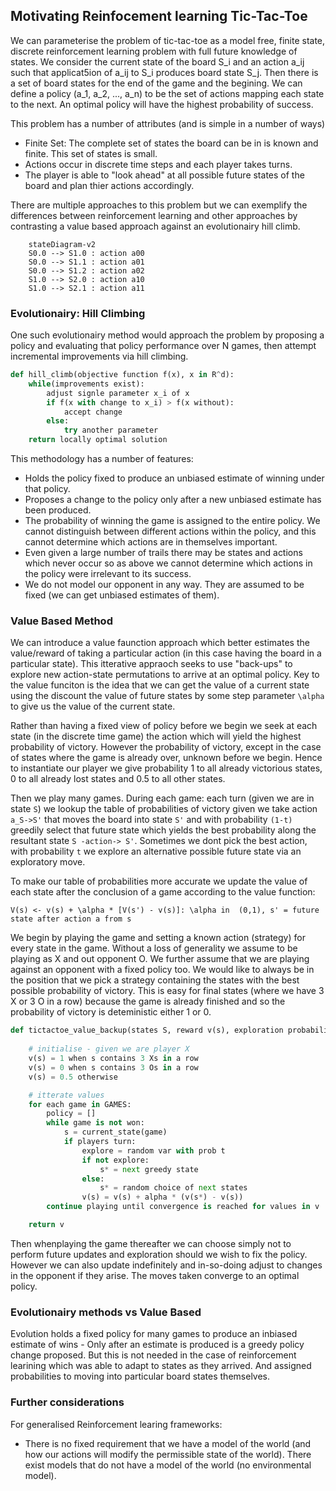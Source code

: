 ## Motivating Reinfocement learning Tic-Tac-Toe
We can parameterise the problem of tic-tac-toe as a model free, finite state, discrete reinforcement learning problem with full future knowledge of states. We consider the current state of the board S_i and an action a_ij such that applicat5ion of a_ij to S_i produces board state S_j. Then there is a set of board states for the end of the game and the begining. We can define a policy (a_1, a_2, ..., a_n) to be the set of actions mapping each state to the next. An optimal policy will have the highest probability of success. 

This problem has a number of attributes (and is simple in a number of ways)
- Finite Set: The complete set of states the board can be in is known and finite. This set of states is small. 
- Actions occur in discrete time steps and each player takes turns.
- The player is able to "look ahead" at all possible future states of the board and plan thier actions accordingly.

There are multiple approaches to this problem but we can exemplify the differences between reinforcement learning and other approaches by contrasting a value based approach against an evolutionairy hill climb. 



```{mermaid caption="the state"}
    stateDiagram-v2
    S0.0 --> S1.0 : action a00
    S0.0 --> S1.1 : action a01
    S0.0 --> S1.2 : action a02
    S1.0 --> S2.0 : action a10
    S1.0 --> S2.1 : action a11
```

### Evolutionairy: Hill Climbing
One such evolutionairy method would approach the problem by proposing a policy and evaluating that policy performance over N games, then attempt incremental improvements via hill climbing.
```python 
def hill_climb(objective function f(x), x in R^d):
    while(improvements exist):
        adjust signle parameter x_i of x
        if f(x with change to x_i) > f(x without):
            accept change
        else:
            try another parameter
    return locally optimal solution

```
This methodology has a number of features:
- Holds the policy fixed to produce an unbiased estimate of winning under that policy. 
- Proposes a change to the policy only after a new unbiased estimate has been produced.
- The probability of winning the game is assigned to the entire policy. We cannot distinguish between different actions within the policy, and this cannot determine which actions are in themselves important. 
- Even given a large number of trails there may be states and actions which never occur so as above we cannot determine which actions in the policy were irrelevant to its success. 
- We do not model our opponent in any way. They are assumed to be fixed (we can get unbiased estimates of them).

### Value Based Method
We can introduce a value faunction approach which better estimates the value/reward of taking a particular action (in this case having the board in a particular state). This itterative appraoch seeks to use "back-ups" to explore new action-state permutations to arrive at an optimal policy. Key to the value funciton is the idea that we can get the value of a current state using the discount the value of future states by some step parameter `\alpha` to give us the value of the current state. 

Rather than having a fixed view of policy before we begin we seek at each state (in the discrete time game) the action which will yield the highest probability of victory. However the probability of victory, except in the case of states where the game is already over, unknown before we begin. Hence to instantiate our player we give probability 1 to all already victorious states, 0 to all already lost states and 0.5 to all other states. 

Then we play many games. During each game: each turn (given we are in state `S`) we lookup the table of probabilities of victory given we take action `a_S->S'` that moves the board into state `S'` and with probability `(1-t)` greedily select that future state which yields the best probability along the resultant state `S -action-> S'`. Sometimes we dont pick the best action, with probability `t` we explore an alternative possible future state via an exploratory move. 

To make our table of probabilities more accurate we update the value of each state after the conclusion of a game according to the value function:

   `V(s) <- v(s) + \alpha * [V(s') - v(s)]: \alpha in  (0,1), s' = future state after action a from s`

We begin by playing the game and setting a known action (strategy) for every state in the game. Without a loss of generality we assume to be playing as X and out opponent O. We further assume that we are playing against an opponent with a fixed policy too. We would like to always be in the position that we pick a strategy containing the states with the best possible probability of victory. This is easy for final states (where we have 3 X or 3 O in a row) because the game is already finished and so the probability of victory is deteministic either 1 or 0. 

```python
def tictactoe_value_backup(states S, reward v(s), exploration probability t):
    
    # initialise - given we are player X
    v(s) = 1 when s contains 3 Xs in a row
    v(s) = 0 when s contains 3 Os in a row
    v(s) = 0.5 otherwise 

    # itterate values
    for each game in GAMES:
        policy = []
        while game is not won:
            s = current_state(game)
            if players turn:
                explore = random var with prob t
                if not explore:
                    s* = next greedy state
                else:
                    s* = random choice of next states
                v(s) = v(s) + alpha * (v(s*) - v(s))
        continue playing until convergence is reached for values in v

    return v 
```
Then whenplaying the game thereafter we can choose simply not to perform future updates and exploration should we wish to fix the policy. However we can also update indefinitely and in-so-doing adjust to changes in the opponent if they arise. The moves taken converge to an optimal policy.   


### Evolutionairy methods vs Value Based
Evolution holds a fixed policy for many games to produce an inbiased estimate of wins - Only after an estimate is produced is a greedy policy change proposed. But this is not needed in the case of reinforcement learining which was able to adapt to states as they arrived. And assigned probabilities to moving into particular board states themselves. 

### Further considerations
For generalised Reinforcement learing frameworks:
- There is no fixed requirement that we have a model of the world (and how our actions will modify the permissible state of the world). There exist models that do not have a model of the world (no environmental model).